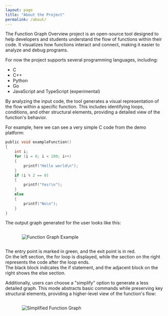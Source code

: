 ```yaml
---
layout: page
title: "About the Project"
permalink: /about/
---
```


The Function Graph Overview project is an open-source tool designed to help developers and students understand the flow of functions within their code. It visualizes how functions interact and connect, making it easier to analyze and debug programs.

For now the project supports several programming languages, including:
- C
- C++
- Python
- Go
- JavaScript and TypeScript (experimental)

By analyzing the input code, the tool generates a visual representation of the flow within a specific function. This includes identifying loops, conditions, and other structural elements, providing a detailed view of the function's behavior.

For example, here we can see a very simple C code from the demo platform:

```c
public void exampleFunction()
{
    int i;
    for (i = 0; i < 100; i++)
    {
        printf("Hello world\n");
    }
    if (i % 2 == 0)
    {
        printf("Yes!\n");
    }
    else
    {
        printf("No\n");
    }
}
```

The output graph generated for the user looks like this:

<img src="{{ site.baseurl }}/assets/images/graphAbout.png" alt="Function Graph Example" style="max-width:400px; display:block; margin:2em auto;" />

The entry point is marked in green, and the exit point is in red.  
On the left section, the for loop is displayed, while the section on the right represents the code after the loop ends.  
The black block indicates the if statement, and the adjacent block on the right shows the else section.

Additionally, users can choose a "simplify" option to generate a less detailed graph. This mode abstracts basic commands while preserving key structural elements, providing a higher-level view of the function's flow:

<img src="{{ site.baseurl }}/assets/images/graphAbout2.png" alt="Simplified Function Graph" style="max-width:400px; display:block; margin:2em auto;" />